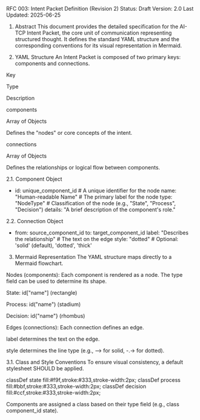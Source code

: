 RFC 003: Intent Packet Definition (Revision 2)
Status: Draft
Version: 2.0
Last Updated: 2025-06-25

1. Abstract
This document provides the detailed specification for the AI-TCP Intent Packet, the core unit of communication representing structured thought. It defines the standard YAML structure and the corresponding conventions for its visual representation in Mermaid.

2. YAML Structure
An Intent Packet is composed of two primary keys: components and connections.

Key

Type

Description

components

Array of Objects

Defines the "nodes" or core concepts of the intent.

connections

Array of Objects

Defines the relationships or logical flow between components.

2.1. Component Object
- id: unique_component_id # A unique identifier for the node
  name: "Human-readable Name" # The primary label for the node
  type: "NodeType" # Classification of the node (e.g., "State", "Process", "Decision")
  details: "A brief description of the component's role."

2.2. Connection Object
- from: source_component_id
  to: target_component_id
  label: "Describes the relationship" # The text on the edge
  style: "dotted" # Optional: 'solid' (default), 'dotted', 'thick'

3. Mermaid Representation
The YAML structure maps directly to a Mermaid flowchart.

Nodes (components): Each component is rendered as a node. The type field can be used to determine its shape.

State: id["name"] (rectangle)

Process: id("name") (stadium)

Decision: id{"name"} (rhombus)

Edges (connections): Each connection defines an edge.

label determines the text on the edge.

style determines the line type (e.g., --> for solid, -.-> for dotted).

3.1. Class and Style Conventions
To ensure visual consistency, a default stylesheet SHOULD be applied.

classDef state fill:#f9f,stroke:#333,stroke-width:2px;
classDef process fill:#bbf,stroke:#333,stroke-width:2px;
classDef decision fill:#ccf,stroke:#333,stroke-width:2px;

Components are assigned a class based on their type field (e.g., class component_id state).
